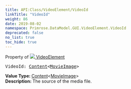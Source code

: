 ```yaml
---
title: API:Class/VideoElement/VideoId
linkTitle: "VideoId"
weight: 86
date: 2019-08-02
namespace: Primrose.DataModel.GUI.VideoElement.VideoId
deprecated: false
no_list: true
toc_hide: true
---
```

Property of <a href="/docs/api-reference/Class/VideoElement"><img src="/icons/silk/frame.png"/>&nbsp;VideoElement</a>
<pre class="method-declaration">
VideoId: <a class="type" href="/docs/api-reference/Misc/Content">Content</a><<a class="type" href="/docs/api-reference/Asset/MovieImage">MovieImage</a>></pre>
<b>Value Type: </b>
<a class="type" href="/docs/api-reference/Misc/Content">Content</a><<a class="type" href="/docs/api-reference/Asset/MovieImage">MovieImage</a>>
<br/>
<b>Description: </b>
The source of the media file.

